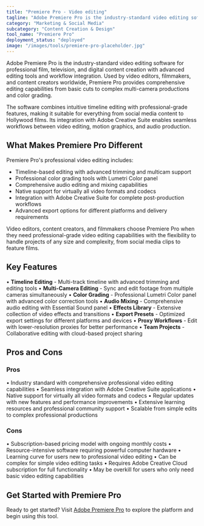 ```yaml
---
title: "Premiere Pro - Video editing"
tagline: "Adobe Premiere Pro is the industry-standard video editing software for professional film, television, and digital content creation with advanced editing tools and workflow integration..."
category: "Marketing & Social Media"
subcategory: "Content Creation & Design"
tool_name: "Premiere Pro"
deployment_status: "deployed"
image: "/images/tools/premiere-pro-placeholder.jpg"
---
```


Adobe Premiere Pro is the industry-standard video editing software for professional film, television, and digital content creation with advanced editing tools and workflow integration. Used by video editors, filmmakers, and content creators worldwide, Premiere Pro provides comprehensive editing capabilities from basic cuts to complex multi-camera productions and color grading.

The software combines intuitive timeline editing with professional-grade features, making it suitable for everything from social media content to Hollywood films. Its integration with Adobe Creative Suite enables seamless workflows between video editing, motion graphics, and audio production.

## What Makes Premiere Pro Different

Premiere Pro's professional video editing includes:
- Timeline-based editing with advanced trimming and multicam support
- Professional color grading tools with Lumetri Color panel
- Comprehensive audio editing and mixing capabilities
- Native support for virtually all video formats and codecs
- Integration with Adobe Creative Suite for complete post-production workflows
- Advanced export options for different platforms and delivery requirements

Video editors, content creators, and filmmakers choose Premiere Pro when they need professional-grade video editing capabilities with the flexibility to handle projects of any size and complexity, from social media clips to feature films.

## Key Features

• **Timeline Editing** - Multi-track timeline with advanced trimming and editing tools
• **Multi-Camera Editing** - Sync and edit footage from multiple cameras simultaneously
• **Color Grading** - Professional Lumetri Color panel with advanced color correction tools
• **Audio Mixing** - Comprehensive audio editing with Essential Sound panel
• **Effects Library** - Extensive collection of video effects and transitions
• **Export Presets** - Optimized export settings for different platforms and devices
• **Proxy Workflows** - Edit with lower-resolution proxies for better performance
• **Team Projects** - Collaborative editing with cloud-based project sharing

## Pros and Cons

### Pros
• Industry standard with comprehensive professional video editing capabilities
• Seamless integration with Adobe Creative Suite applications
• Native support for virtually all video formats and codecs
• Regular updates with new features and performance improvements
• Extensive learning resources and professional community support
• Scalable from simple edits to complex professional productions

### Cons
• Subscription-based pricing model with ongoing monthly costs
• Resource-intensive software requiring powerful computer hardware
• Learning curve for users new to professional video editing
• Can be complex for simple video editing tasks
• Requires Adobe Creative Cloud subscription for full functionality
• May be overkill for users who only need basic video editing capabilities

## Get Started with Premiere Pro

Ready to get started? Visit [Adobe Premiere Pro](https://www.adobe.com/products/premiere.html) to explore the platform and begin using this tool.